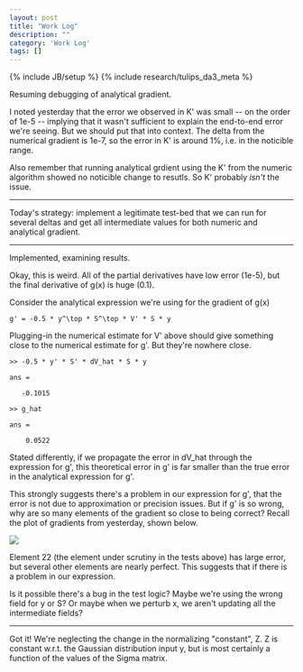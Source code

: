```yaml
---
layout: post
title: "Work Log"
description: ""
category: 'Work Log'
tags: []
---
```

{% include JB/setup %}
{% include research/tulips_da3_meta %}

Resuming debugging of analytical gradient.

I noted yesterday that the error we observed in K' was small -- on the order of 1e-5 -- implying that it wasn't sufficient to explain the end-to-end error we're seeing.  But we should put that into context.  The delta from the numerical gradient is 1e-7, so the error in K' is around 1%, i.e. in the noticible range.  

Also remember that running analytical grdient using the K' from the numeric algorithm showed no noticible change to resutls.  So K' probably *isn't* the issue.

---

Today's strategy: implement a legitimate test-bed that we can run for several deltas and get all intermediate values for both numeric and analytical gradient.

---
Implemented, examining results.

Okay, this is weird.  All of the partial derivatives have low error (1e-5), but the final derivative of g(x) is huge (0.1).  

Consider the analytical expression we're using for the gradient of g(x)

    g' = -0.5 * y^\top * S^\top * V' * S * y

Plugging-in the numerical estimate for V' above should give something close to the numerical estimate for g'.  But they're nowhere close. 

    >> -0.5 * y' * S' * dV_hat * S * y

    ans =

       -0.1015

    >> g_hat

    ans =

        0.0522

Stated differently, if we propagate the error in dV_hat through the expression for g', this theoretical error in g' is far smaller than the true error in the analytical expression for g'.

This strongly suggests there's a problem in our expression for g', that the error is not due to approximation or precision issues.  But if g' is so wrong, why are so many elements of the gradient so close to being correct?  Recall the plot of gradients from yesterday, shown below.  


![]({{site.baseurl}}/img/2013-11-13-gradient_test.png)

Element 22 (the element under scrutiny in the tests above) has large error, but several other elements are nearly perfect.  This suggests that if there is a problem in our expression.


Is it possible there's a bug in the test logic?  Maybe we're using the wrong field for y or S?  Or maybe when we perturb x, we aren't updating all the intermediate fields?

----

Got it!  We're neglecting the change in the normalizing "constant", Z.  Z is constant w.r.t. the Gaussian distribution input y, but is most certainly a function of the values of the Sigma matrix.
